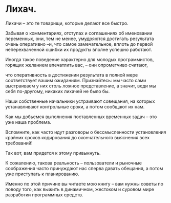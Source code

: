 # Лихач.

Лихачи – это те товарищи, которые делают все быстро.

Забывая о комментариях, отступах и соглашениях
об именовании переменных, они, тем не менее,
умудряются достигать результата очень оперативно –и, что самое замечательное,
вплоть до первой неперехваченной ошибки их продукты вполне успешно работают.

Иногда такое поведение характерно для молодых программистов,
горящих желанием впечатлить вас, – они опрометчиво считают,

что оперативность в достижении результата в полной мере соответствует вашим ожиданиям.
Признайтесь: мы часто сами выстраиваем у них столь ложное представление, а значит,
веди мы себя по-другому, никаких лихачей не было бы.

Наши собственные начальники устраивают совещания,
на которых устанавливают контрольные сроки, а потом сообщают их нам.

Как мы добьемся выполнения поставленных временных задач – это уже наша проблема.

Вспомните, как часто идут разговоры о бессмысленности установления крайних сроков кодирования до окончательного выяснения всех требований!

Так вот, вам придется к этому привыкнуть.

К сожалению, такова реальность – пользователи и рыночные соображения
часто принуждают нас сперва давать обещания, а потом уже приступать к планированию.

Именно по этой причине вы читаете мою книгу – вам нужны советы по поводу того,
как выжить в динамичном, жестоком и суровом мире разработки программных средств.